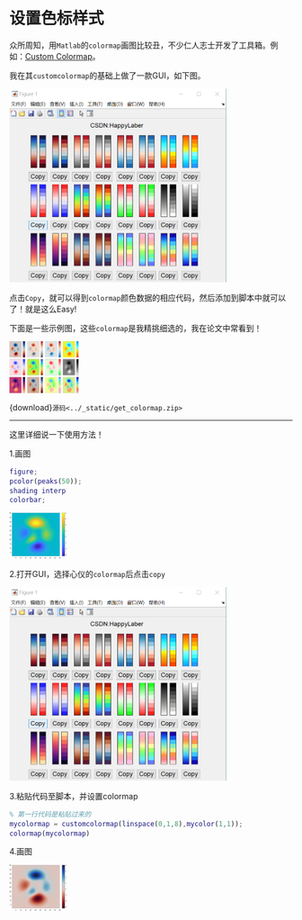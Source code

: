 # 设置色标样式

众所周知，用`Matlab`的`colormap`画图比较丑，不少仁人志士开发了工具箱。例如：[Custom Colormap](https://ww2.mathworks.cn/matlabcentral/fileexchange/69470-custom-colormap?s_tid=srchtitle_customcolormap_1)。

我在其`customcolormap`的基础上做了一款GUI，如下图。

<img src="..\_static\b003.png" alt="003" style="zoom:46%;" />

点击`Copy`，就可以得到`colormap`颜色数据的相应代码，然后添加到脚本中就可以了！就是这么Easy!

下面是一些示例图，这些`colormap`是我精挑细选的，我在论文中常看到！

<img src="..\_static\b002.png" alt="002" style="zoom:12%;" />

{download}`源码<../_static/get_colormap.zip>`

---

这里详细说一下使用方法！

1.画图

```matlab
figure;
pcolor(peaks(50));
shading interp
colorbar;
```

<img src="..\_static\b004.png" alt="004" style="zoom:10%;" />

2.打开GUI，选择心仪的`colormap`后点击`copy`

<img src="..\_static\b003.png" alt="003" style="zoom:46%;" />

3.粘贴代码至脚本，并设置colormap

```matlab
% 第一行代码是粘贴过来的
mycolormap = customcolormap(linspace(0,1,8),mycolor(1,1));
colormap(mycolormap)
```

4.画图

<img src="..\_static\b001.png" alt="001" style="zoom:10%;" />

















